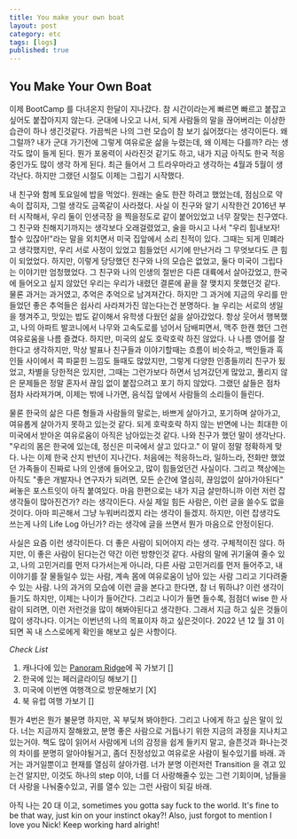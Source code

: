 ```yaml
---
title: You make your own boat
layout: post
category: etc
tags: [logs]
published: true
---
```


## You Make Your Own Boat

이제 BootCamp 를 다녀온지 한달이 지나갔다. 참 시간이라는게 빠르면 빠르고 붙잡고 싶어도 붙잡아지지 않는다. 군대에 나오고 나서, 되게 사람들의 말을 끊어버리는 이상한 습관이 하나 생긴것같다. 가끔씩은 나의 그런 모습이 참 보기 싫어졌다는 생각이든다. 왜 그럴까? 내가 군대 가기전에 그렇게 여유로운 삶을 누렸는데, 왜 이제는 다를까? 라는 생각도 많이 들게 된다. 뭔가 포옹력이 사라진것 같기도 하고, 내가 지금 아직도 한국 적응중인가도 많이 생각 하게 된다. 최근 들어서 그 트라우마라고 생각하는 4월과 5월이 생각난다. 하지만 그랬던 시절도 이제는 그립기 시작했다.

내 친구와 함께 토요일에 밥을 먹었다. 원래는 술도 한잔 하려고 했었는데, 점심으로 약속이 잡히자, 그럴 생각도 금쪽같이 사라졌다. 사실 이 친구와 알기 시작한건 2016년 부터 시작해서, 우리 둘이 인생극장
을 찍을정도로 같이 붙어있었고 너무 잘맞는 친구였다. 그 친구와 친해지기까지는 생각보다 오래걸렸었고, 술을 마시고 나서 "우리 힘내보자! 할수 있잖아!"라는 말을 외치면서 미국 집앞에서 소리 친적이 있다.
그때는 되게 민폐라고 생각했지만, 우리 서로 사정이 있었고 힘들었던 시기에 만난거라 그 무엇보다도 큰 힘이 되었었다. 하지만, 이렇게 당당했던 친구와 나의 모습은 없었고, 둘다 미국이 그립다는 이야기만 엄청했었다. 그 친구와 나의 인생의 절반은 다른 대륙에서 살아갔었고, 한국에 들어오고 싶지 않았던 우리는 우리가 내렸던 결론에 끝을 잘 맺치지 못했던것 같다. 물론 과거는 과거였고, 추억은 추억으로 남겨져간다. 하지만 그 과거에 지금의 우리를 만들었던 좋은 추억들은 쉽사리 사라져가진 않는다는건 분명하다. 늘 우리는 서로의 생일을 챙겨주고, 맛있는 밥도 같이해서 유학생 다웠던 삶을 살아갔었다. 항상 웃어서 행복했고, 나의 아파트 발코니에서 나무와 고속도로를 넘어서 담배피면서, 맥주 한캔 했던 그런 여유로움을 나름 즐겼다. 하지만, 미국의 삶도 호락호락 하진 않았다. 나 나름 영어를 잘한다고 생각하지만, 막상 발표나 친구들과 이야기할때는 흐름이 비슷하고, 백인들과 흑인들 사이에서 콕 파묻힌 느낌도 들때도 많았지만, 그렇게 다양한 인종들끼리 친구가 됬었고, 차별을 당한적은 있지만, 그때는 그런가보다 하면서 넘겨갔던게 많았고, 풀리지 않은 문제들은 정말 혼자서 끊임 없이 붙잡으려고 포기 하지 않았다. 그랬던 삶들은 점차 점차 사라져가며, 이제는 밖에 나가면, 음식집 앞에서 사람들의 소리들이 들린다.

물론 한국의 삶은 다른 형들과 사람들의 말로는, 바쁘게 살아가고, 포기하며 살아가고, 여유롭게 살아가지 못하고 있는것 같다. 되게 호락호락 하지 않는 반면에 나는 최대한 이 미국에서 받아온 여유로움이 아직은 남아있는것 같다. 나와 친구가 했던 말이 생각난다. "우리의 몸은 한국에 있는데, 정신은 미국에서 살고 있다고." 이 말이 정말 정확하게 맞다. 나는 이제 한국 산지 반년이 지나간다. 처음에는 적응하느라, 일하느라, 전화만 했었던 가족들이 진짜로 나의 인생에 들어오고, 많이 힘들었던건 사실이다. 그리고 책상에는 아직도 "좋은 개발자나 연구자가 되려면, 모든 순간에 열심히, 끊임없이 살아가야된다" 써놓은 포스트잇이 아직 붙여있다. 마음 한편으로는 내가 지금 살만하니까 이런 저런 잡생각들이 많아진건가? 라는 생각이든다. 사실 제일 힘든 사람은, 이런 글을 쓸수도 없을것이다. 아마 피곤해서 그냥 누워버리겠지 라는 생각이 들겠지. 하지만, 이런 잡생각도 쓰는게 나의 Life Log 아닌가? 라는 생각에 글을 쓰면서 뭔가 마음으로 안정이된다.

사실은 요즘 이런 생각이든다. 더 좋은 사람이 되어야지 라는 생각. 구체적이진 않다. 하지만, 이 좋은 사람이 된다는건 약간 이런 방향인것 같다. 사람의 말에 귀기울여 줄수 있고, 나의 고민거리를 먼저 다가서는게 아니라, 다른 사람 고민거리를 먼저 들어주고, 내 이야기를 잘 물들일수 있는 사람, 계속 몸에 여유로움이 남아 있는 사람 그리고 기다려줄수 있는 사람. 나의 과거의 모습에 이런 글을 본다고 한다면, 참 너 뭐하냐? 이런 생각이 들기도 하지만, 이제는 나이가 들어간다. 그리고 나이가 들면 들수록, 점점더 wise 한 사람이 되려면, 이런 저런것을 많이 해봐야된다고 생각한다. 그래서 지금 하고 싶은 것들이 많이 생각나다. 이거는 이번년의 나의 목표이자 하고 싶은것이다. 2022 년 12 월 31 이 되면 꼭 내 스스로에게 확인을 해보고 싶은 사항이다.

*Check List*
1. 캐나다에 있는 [Panoram Ridge](https://www.google.com/maps/place/Panorama+Ridge/@49.9533347,-123.0196104,17z/data=!3m1!4b1!4m10!1m3!11m2!2s1_53HqWIPHtbXG6KdmDswXor5vdE!3e2!3m5!1s0x54871e633073913d:0x35170f0f19596247!8m2!3d49.9533347!4d-123.0174217!15sCgEqWgMiASqSAQtoaWtpbmdfYXJlYQ)에 꼭 가보기 []
2. 한국에 있는 페러글라이딩 해보기 []
3. 미국에 이번엔 여행객으로 방문해보기 [X]
4. 북 유럽 여행 가보기 []

뭔가 4번은 뭔가 불문명 하지만, 꼭 부딫쳐 봐야한다. 그리고 나에게 하고 싶은 말이 있다. 너는 지금까지 잘해왔고, 분명 좋은 사람으로 거듭나기 위한 지금의 과정을 지나치고 있는거야. 책도 많이 읽어서 사람에게 너의 감정을 쉽게 들키지 말고, 슬픈것과 화나는것의 차이를 분명히 알아야될거고, 좀더 진정성있고 여유로운 사람이 될수있기를 바래. 과거는 과거일뿐이고 현재를 열심히 살아가렴. 너가 분명 이런저런 Transition 을 겪고 있는건 알지만, 이것도 하나의 step 이야, 너를 더 사랑해줄수 있는 그런 기회이며, 남들을 더 사랑을 나눠줄수있고, 귀를 열수 있는 그런 사람이 되길 바래.

아직 나는 20 대 이고, sometimes you gotta say fuck to the world.  It's fine to be that way, just kin on your instinct okay?! Also, just forgot to mention I love you Nick! Keep working hard alright!